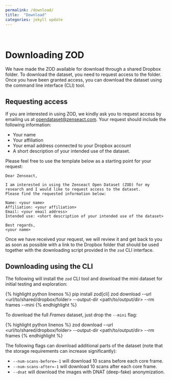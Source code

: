 ```yaml
---
permalink: /download/
title:  "Download"
categories: jekyll update
---
```

<br>

# Downloading ZOD
We have made the ZOD available for download through a shared Dropbox folder. To download the dataset, you need to request access to the folder. Once you have been granted access, you can download the dataset using the command line interface (CLI) tool.
## Requesting access
If you are interested in using ZOD, we kindly ask you to request access by emailing us at <opendataset@zenseact.com>. Your request should include the following information:
- Your name
- Your affiliation
- Your email address connected to your Dropbox account
- A short description of your intended use of the dataset.

Please feel free to use the template below as a starting point for your request:
```
Dear Zenseact,

I am interested in using the Zenseact Open Dataset (ZOD) for my research and I would like to request access to the dataset.
Please find the requested information below:

Name: <your name>
Affiliation: <your affiliation>
Email: <your email address>
Intended use: <short description of your intended use of the dataset>

Best regards,
<your name>
```

Once we have received your request, we will review it and get back to you as soon as possible with a link to the Dropbox folder that should be used together with the downloading script provided in the `zod` CLI interface.


## Downloading using the CLI

The following will install the `zod` CLI tool and download the mini dataset for initial testing and exploration:

{% highlight python linenos %}
pip install zod[cli]
zod download --url <url/to/shared/dropbox/folder> --output-dir <path/to/output/dir> --rm frames --mini
{% endhighlight %}

To download the full *Frames* dataset, just drop the `--mini` flag:

{% highlight python linenos %}
zod download --url <url/to/shared/dropbox/folder> --output-dir <path/to/output/dir> --rm frames
{% endhighlight %}

The following flags can download additional parts of the dataset (note that the storage requirements can increase significantly):
- `--num-scans-before=-1` will download 10 scans before each core frame.
- `--num-scans-after=-1` will download 10 scans after each core frame.
- `--dnat` will download the images with DNAT (deep-fake) anonymization.
